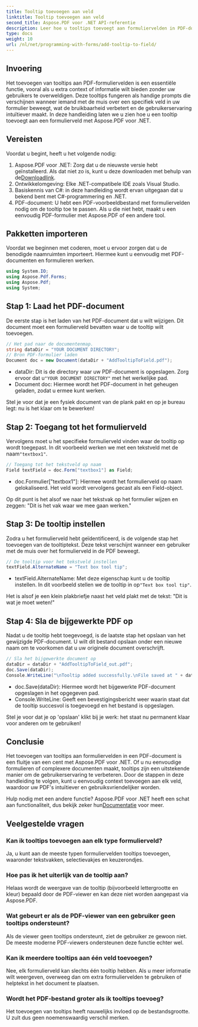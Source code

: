 ```yaml
---
title: Tooltip toevoegen aan veld
linktitle: Tooltip toevoegen aan veld
second_title: Aspose.PDF voor .NET API-referentie
description: Leer hoe u tooltips toevoegt aan formuliervelden in PDF-documenten met Aspose.PDF voor .NET in deze stapsgewijze handleiding. Verbeter de bruikbaarheid en gebruikerservaring.
type: docs
weight: 10
url: /nl/net/programming-with-forms/add-tooltip-to-field/
---
```

## Invoering

Het toevoegen van tooltips aan PDF-formuliervelden is een essentiële functie, vooral als u extra context of informatie wilt bieden zonder uw gebruikers te overweldigen. Deze tooltips fungeren als handige prompts die verschijnen wanneer iemand met de muis over een specifiek veld in uw formulier beweegt, wat de bruikbaarheid verbetert en de gebruikerservaring intuïtiever maakt. In deze handleiding laten we u zien hoe u een tooltip toevoegt aan een formulierveld met Aspose.PDF voor .NET.

## Vereisten

Voordat u begint, heeft u het volgende nodig:

1.  Aspose.PDF voor .NET: Zorg dat u de nieuwste versie hebt geïnstalleerd. Als dat niet zo is, kunt u deze downloaden met behulp van de[Downloadlink](https://releases.aspose.com/pdf/net/).
2. Ontwikkelomgeving: Elke .NET-compatibele IDE zoals Visual Studio.
3. Basiskennis van C#: in deze handleiding wordt ervan uitgegaan dat u bekend bent met C#-programmering en .NET.
4. PDF-document: U hebt een PDF-voorbeeldbestand met formuliervelden nodig om de tooltip toe te passen. Als u die niet hebt, maakt u een eenvoudig PDF-formulier met Aspose.PDF of een andere tool.

## Pakketten importeren

Voordat we beginnen met coderen, moet u ervoor zorgen dat u de benodigde naamruimten importeert. Hiermee kunt u eenvoudig met PDF-documenten en formulieren werken.

```csharp
using System.IO;
using Aspose.Pdf.Forms;
using Aspose.Pdf;
using System;
```

## Stap 1: Laad het PDF-document

De eerste stap is het laden van het PDF-document dat u wilt wijzigen. Dit document moet een formulierveld bevatten waar u de tooltip wilt toevoegen.

```csharp
// Het pad naar de documentenmap.
string dataDir = "YOUR DOCUMENT DIRECTORY";
// Bron PDF-formulier laden
Document doc = new Document(dataDir + "AddTooltipToField.pdf");
```

-  dataDir: Dit is de directory waar uw PDF-document is opgeslagen. Zorg ervoor dat u`"YOUR DOCUMENT DIRECTORY"` met het werkelijke pad.
- Document doc: Hiermee wordt het PDF-document in het geheugen geladen, zodat u ermee kunt werken.

Stel je voor dat je een fysiek document van de plank pakt en op je bureau legt: nu is het klaar om te bewerken!

## Stap 2: Toegang tot het formulierveld

 Vervolgens moet u het specifieke formulierveld vinden waar de tooltip op wordt toegepast. In dit voorbeeld werken we met een tekstveld met de naam`"textbox1"`.

```csharp
// Toegang tot het tekstveld op naam
Field textField = doc.Form["textbox1"] as Field;
```

- doc.Formulier["textbox1"]: Hiermee wordt het formulierveld op naam gelokaliseerd. Het veld wordt vervolgens gecast als een Field-object.
  
Op dit punt is het alsof we naar het tekstvak op het formulier wijzen en zeggen: "Dit is het vak waar we mee gaan werken."

## Stap 3: De tooltip instellen

Zodra u het formulierveld hebt geïdentificeerd, is de volgende stap het toevoegen van de tooltiptekst. Deze tekst verschijnt wanneer een gebruiker met de muis over het formulierveld in de PDF beweegt.

```csharp
// De tooltip voor het tekstveld instellen
textField.AlternateName = "Text box tool tip";
```

-  textField.AlternateName: Met deze eigenschap kunt u de tooltip instellen. In dit voorbeeld stellen we de tooltip in op`"Text box tool tip"`.

Het is alsof je een klein plakbriefje naast het veld plakt met de tekst: "Dit is wat je moet weten!"

## Stap 4: Sla de bijgewerkte PDF op

Nadat u de tooltip hebt toegevoegd, is de laatste stap het opslaan van het gewijzigde PDF-document. U wilt dit bestand opslaan onder een nieuwe naam om te voorkomen dat u uw originele document overschrijft.

```csharp
// Sla het bijgewerkte document op
dataDir = dataDir + "AddTooltipToField_out.pdf";
doc.Save(dataDir);
Console.WriteLine("\nTooltip added successfully.\nFile saved at " + dataDir);
```

- doc.Save(dataDir): Hiermee wordt het bijgewerkte PDF-document opgeslagen in het opgegeven pad.
- Console.WriteLine: Geeft een bevestigingsbericht weer waarin staat dat de tooltip succesvol is toegevoegd en het bestand is opgeslagen.

Stel je voor dat je op 'opslaan' klikt bij je werk: het staat nu permanent klaar voor anderen om te gebruiken!

## Conclusie

Het toevoegen van tooltips aan formuliervelden in een PDF-document is een fluitje van een cent met Aspose.PDF voor .NET. Of u nu eenvoudige formulieren of complexere documenten maakt, tooltips zijn een uitstekende manier om de gebruikerservaring te verbeteren. Door de stappen in deze handleiding te volgen, kunt u eenvoudig context toevoegen aan elk veld, waardoor uw PDF's intuïtiever en gebruiksvriendelijker worden.

 Hulp nodig met een andere functie? Aspose.PDF voor .NET heeft een schat aan functionaliteit, dus bekijk zeker hun[Documentatie](https://reference.aspose.com/pdf/net/) voor meer.

## Veelgestelde vragen

### Kan ik tooltips toevoegen aan elk type formulierveld?  
Ja, u kunt aan de meeste typen formuliervelden tooltips toevoegen, waaronder tekstvakken, selectievakjes en keuzerondjes.

### Hoe pas ik het uiterlijk van de tooltip aan?  
Helaas wordt de weergave van de tooltip (bijvoorbeeld lettergrootte en kleur) bepaald door de PDF-viewer en kan deze niet worden aangepast via Aspose.PDF.

### Wat gebeurt er als de PDF-viewer van een gebruiker geen tooltips ondersteunt?  
Als de viewer geen tooltips ondersteunt, ziet de gebruiker ze gewoon niet. De meeste moderne PDF-viewers ondersteunen deze functie echter wel.

### Kan ik meerdere tooltips aan één veld toevoegen?  
Nee, elk formulierveld kan slechts één tooltip hebben. Als u meer informatie wilt weergeven, overweeg dan om extra formuliervelden te gebruiken of helptekst in het document te plaatsen.

### Wordt het PDF-bestand groter als ik tooltips toevoeg?  
Het toevoegen van tooltips heeft nauwelijks invloed op de bestandsgrootte. U zult dus geen noemenswaardig verschil merken.